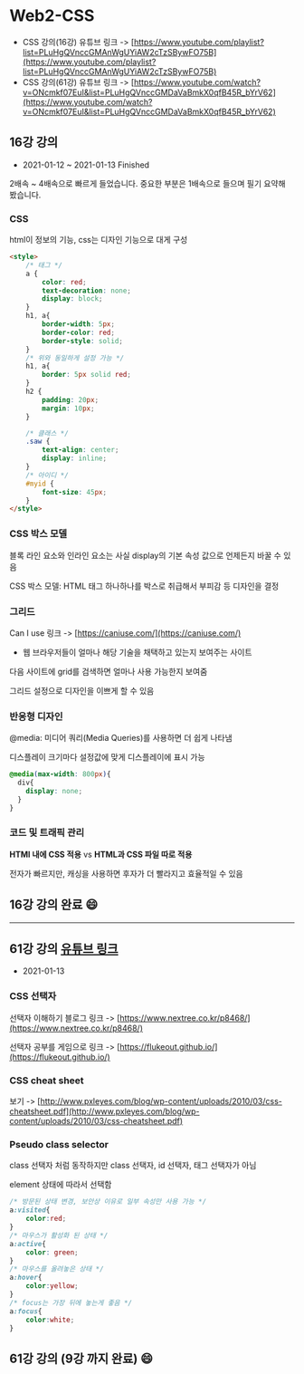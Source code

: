 # Web2-CSS

- CSS 강의(16강) 유튜브 링크 -> [https://www.youtube.com/playlist?list=PLuHgQVnccGMAnWgUYiAW2cTzSBywFO75B](https://www.youtube.com/playlist?list=PLuHgQVnccGMAnWgUYiAW2cTzSBywFO75B)
- CSS 강의(61강) 유튜브 링크 -> [https://www.youtube.com/watch?v=ONcmkf07EuI&list=PLuHgQVnccGMDaVaBmkX0qfB45R_bYrV62](https://www.youtube.com/watch?v=ONcmkf07EuI&list=PLuHgQVnccGMDaVaBmkX0qfB45R_bYrV62)

## 16강 강의

- 2021-01-12 ~ 2021-01-13 Finished

2배속 ~ 4배속으로 빠르게 들었습니다. 중요한 부분은 1배속으로 들으며 필기 요약해 봤습니다.

### CSS

html이 정보의 기능, css는 디자인 기능으로 대게 구성

```html
<style>
    /* 태그 */
    a {
        color: red;
        text-decoration: none;
        display: block;
    }
    h1, a{
        border-width: 5px;
        border-color: red;
        border-style: solid;
    }
    /* 위와 동일하게 설정 가능 */
    h1, a{
        border: 5px solid red;
    }
    h2 {
        padding: 20px;
        margin: 10px;
    }

    /* 클래스 */
    .saw {
        text-align: center;
        display: inline;
    }
    /* 아이디 */
    #myid {
        font-size: 45px;
    }
</style>
```

### CSS 박스 모델

블록 라인 요소와 인라인 요소는 사실 display의 기본 속성 값으로 언제든지 바꿀 수 있음

CSS 박스 모델: HTML 태그 하나하나를 박스로 취급해서 부피감 등 디자인을 결정

### 그리드

Can I use 링크 -> [https://caniuse.com/](https://caniuse.com/)
- 웹 브라우저들이 얼마나 해당 기술을 채택하고 있는지 보여주는 사이트

다음 사이트에 grid를 검색하면 얼마나 사용 가능한지 보여줌

그리드 설정으로 디자인을 이쁘게 할 수 있음

### 반응형 디자인

@media: 미디어 쿼리(Media Queries)를 사용하면 더 쉽게 나타냄

디스플레이 크기마다 설정값에 맞게 디스플레이에 표시 가능

```css
@media(max-width: 800px){
  div{
    display: none;
  }
}
```

### 코드 및 트래픽 관리

**HTMl 내에 CSS 적용** vs **HTML과 CSS 파일 따로 적용**

전자가 빠르지만, 캐싱을 사용하면 후자가 더 빨라지고 효율적일 수 있음

## 16강 강의 완료 :smile:

---

## 61강 강의 [유튜브 링크](https://www.youtube.com/watch?v=ONcmkf07EuI&list=PLuHgQVnccGMDaVaBmkX0qfB45R_bYrV62)

- 2021-01-13

### CSS 선택자

선택자 이해하기 블로그 링크 -> [https://www.nextree.co.kr/p8468/](https://www.nextree.co.kr/p8468/)

선택자 공부를 게임으로 링크 -> [https://flukeout.github.io/](https://flukeout.github.io/)

### CSS cheat sheet

보기 -> [http://www.pxleyes.com/blog/wp-content/uploads/2010/03/css-cheatsheet.pdf](http://www.pxleyes.com/blog/wp-content/uploads/2010/03/css-cheatsheet.pdf)

### Pseudo class selector

class 선택자 처럼 동작하지만 class 선택자, id 선택자, 태그 선택자가 아님

element 상태에 따라서 선택함

```css
/* 방문된 상태 변경, 보안상 이유로 일부 속성만 사용 가능 */
a:visited{
    color:red;
}
/* 마우스가 활성화 된 상태 */
a:active{
    color: green;
}
/* 마우스를 올려놓은 상태 */
a:hover{
    color:yellow;
}
/* focus는 가장 뒤에 놓는게 좋음 */
a:focus{
    color:white;
}
```

## 61강 강의 (9강 까지 완료) :smile:

